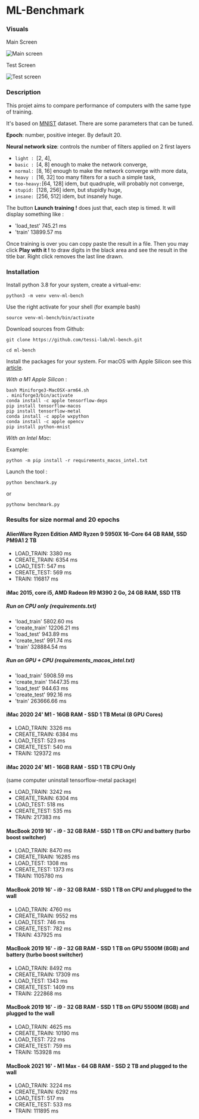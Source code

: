 # ML-Benchmark

### Visuals
Main Screen

![Main screen](/assets/screen-capture1.jpg?raw=true "Main screen")


Test Screen

![Test screen](/assets/screen-capture2.jpg?raw=true "Test screen")

### Description

This projet aims to compare performance
of computers with the same type of training.

It's based on [MNIST](http://yann.lecun.com/exdb/mnist/) dataset.
There are some parameters that can be tuned.

**Epoch**: number, positive integer. By default 20.

**Neural network size**: controls the number of filters applied on 2 first layers
 - `light : `[2, 4],
 - `basic : `[4, 8] enough to make the network converge,
 - `normal: `[8, 16] enough to make the network converge with more data,
 - `heavy : `[16, 32] too many filters for a such a simple task,
 - `too-heavy:`[64, 128] idem, but quadruple, will probably not converge,
 - `stupid: `[128, 256] idem, but stupidly huge,
 - `insane: `[256, 512] idem, but insanely huge.

The button **Launch training !** does just that, each step is timed.
It will display something like  :
 - 'load_test'  745.21 ms
 - 'train'  13899.57 ms

Once training is over you can copy paste the result in a file.
Then you may click **Play with it !** to draw digits in the black area
and see the result in the title bar.
Right click removes the last line drawn.

### Installation
Install python 3.8 for your system, create a virtual-env:

`python3 -m venv venv-ml-bench`

Use the right activate for your shell (for example bash)

`source venv-ml-bench/bin/activate`

Download sources from Github:

`git clone https://github.com/tessi-lab/ml-bench.git`

`cd ml-bench`

Install the packages for your system.
For macOS with Apple Silicon see this [article](https://developer.apple.com/metal/tensorflow-plugin/).

_With a M1 Apple Silicon_ :

    bash Miniforge3-MacOSX-arm64.sh
    . miniforge3/bin/activate
    conda install -c apple tensorflow-deps
    pip install tensorflow-macos
    pip install tensorflow-metal
    conda install -c apple wxpython
    conda install -c apple opencv
    pip install python-mnist

_With an Intel Mac_:

Example: 

`python -m pip install -r requirements_macos_intel.txt`

Launch the tool : 

`python benchmark.py`

or

`pythonw benchmark.py`

### Results for size normal and 20 epochs
#### AlienWare Ryzen Edition AMD Ryzen 9 5950X 16-Core 64 GB RAM, SSD PM9A1 2 TB
- LOAD_TRAIN: 3380 ms
- CREATE_TRAIN: 6354 ms
- LOAD_TEST: 547 ms
- CREATE_TEST: 569 ms
- TRAIN: 116817 ms

#### iMac 2015, core i5, AMD Radeon R9 M390 2 Go, 24 GB RAM, SSD 1TB
##### Run on CPU only (requirements.txt)
- 'load_train'  5802.60 ms
- 'create_train'  12206.21 ms
- 'load_test'  943.89 ms
- 'create_test'  991.74 ms
- 'train'  328884.54 ms

##### Run on GPU + CPU (requirements_macos_intel.txt)
- 'load_train'  5908.59 ms
- 'create_train'  11447.35 ms
- 'load_test'  944.63 ms
- 'create_test'  992.16 ms
- 'train'  263666.66 ms

#### iMac 2020 24' M1 - 16GB RAM - SSD 1 TB Metal (8 GPU Cores)
- LOAD_TRAIN: 3326 ms
- CREATE_TRAIN: 6384 ms
- LOAD_TEST: 523 ms
- CREATE_TEST: 540 ms
- TRAIN: 129372 ms

#### iMac 2020 24' M1 - 16GB RAM - SSD 1 TB CPU Only
(same computer uninstall tensorflow-metal package)

- LOAD_TRAIN: 3242 ms
- CREATE_TRAIN: 6304 ms
- LOAD_TEST: 518 ms
- CREATE_TEST: 535 ms
- TRAIN: 217383 ms

#### MacBook 2019 16' - i9 - 32 GB RAM - SSD 1 TB on CPU and battery (turbo boost switcher)
- LOAD_TRAIN: 8470 ms
- CREATE_TRAIN: 16285 ms
- LOAD_TEST: 1308 ms
- CREATE_TEST: 1373 ms
- TRAIN: 1105780 ms 

#### MacBook 2019 16' - i9 - 32 GB RAM - SSD 1 TB on CPU and plugged to the wall
- LOAD_TRAIN: 4760 ms
- CREATE_TRAIN: 9552 ms
- LOAD_TEST: 746 ms
- CREATE_TEST: 782 ms
- TRAIN: 437925 ms

#### MacBook 2019 16' - i9 - 32 GB RAM - SSD 1 TB on GPU 5500M (8GB) and battery (turbo boost switcher)
- LOAD_TRAIN: 8492 ms
- CREATE_TRAIN: 17309 ms
- LOAD_TEST: 1343 ms
- CREATE_TEST: 1409 ms
- TRAIN: 222868 ms

#### MacBook 2019 16' - i9 - 32 GB RAM - SSD 1 TB on GPU 5500M (8GB) and plugged to the wall
- LOAD_TRAIN: 4625 ms
- CREATE_TRAIN: 10190 ms
- LOAD_TEST: 722 ms
- CREATE_TEST: 759 ms
- TRAIN: 153928 ms

#### MacBook 2021 16' - M1 Max - 64 GB RAM - SSD 2 TB and plugged to the wall
- LOAD_TRAIN: 3224 ms
- CREATE_TRAIN: 6292 ms
- LOAD_TEST: 517 ms
- CREATE_TEST: 533 ms
- TRAIN: 111895 ms
